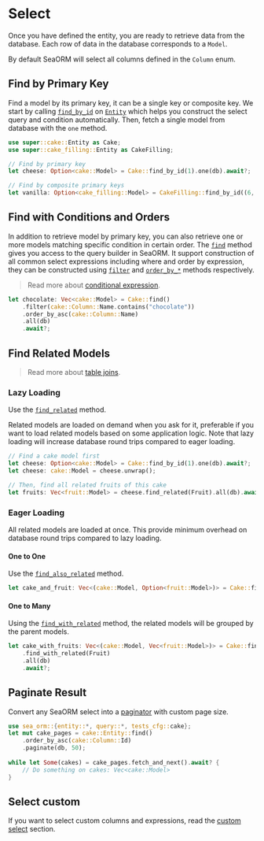 # Select

Once you have defined the entity, you are ready to retrieve data from the database. Each row of data in the database corresponds to a `Model`.

By default SeaORM will select all columns defined in the `Column` enum.

## Find by Primary Key

Find a model by its primary key, it can be a single key or composite key. We start by calling [`find_by_id`](https://docs.rs/sea-orm/0.*/sea_orm/entity/trait.EntityTrait.html#method.find_by_id) on [`Entity`](https://docs.rs/sea-orm/0.*/sea_orm/entity/trait.EntityTrait.html) which helps you construct the select query and condition automatically. Then, fetch a single model from database with the `one` method.

```rust
use super::cake::Entity as Cake;
use super::cake_filling::Entity as CakeFilling;

// Find by primary key
let cheese: Option<cake::Model> = Cake::find_by_id(1).one(db).await?;

// Find by composite primary keys
let vanilla: Option<cake_filling::Model> = CakeFilling::find_by_id((6, 8)).one(db).await?;
```

## Find with Conditions and Orders

In addition to retrieve model by primary key, you can also retrieve one or more models matching specific condition in certain order. The [`find`](https://docs.rs/sea-orm/0.*/sea_orm/entity/trait.EntityTrait.html#method.find) method gives you access to the query builder in SeaORM. It support construction of all common select expressions including where and order by expression, they can be constructed using [`filter`](https://docs.rs/sea-orm/0.*/sea_orm/entity/prelude/trait.QueryFilter.html#method.filter) and [`order_by_*`](https://docs.rs/sea-orm/0.*/sea_orm/query/trait.QueryOrder.html#method.order_by) methods respectively.

> Read more about [conditional expression](/docs/advanced-query/conditional-expression#).

```rust
let chocolate: Vec<cake::Model> = Cake::find()
    .filter(cake::Column::Name.contains("chocolate"))
    .order_by_asc(cake::Column::Name)
    .all(db)
    .await?;
```

## Find Related Models

> Read more about [table joins](/docs/advanced-query/more-join#).

### Lazy Loading

Use the [`find_related`](https://docs.rs/sea-orm/0.*/sea_orm/entity/prelude/trait.ModelTrait.html#method.find_related) method.

Related models are loaded on demand when you ask for it, preferable if you want to load related models based on some application logic. Note that lazy loading will increase database round trips compared to eager loading.

```rust
// Find a cake model first
let cheese: Option<cake::Model> = Cake::find_by_id(1).one(db).await?;
let cheese: cake::Model = cheese.unwrap();

// Then, find all related fruits of this cake
let fruits: Vec<fruit::Model> = cheese.find_related(Fruit).all(db).await?;
```

### Eager Loading

All related models are loaded at once. This provide minimum overhead on database round trips compared to lazy loading.

#### One to One

Use the [`find_also_related`](https://docs.rs/sea-orm/0.*/sea_orm/entity/prelude/struct.Select.html#method.find_also_related) method.

```rust
let cake_and_fruit: Vec<(cake::Model, Option<fruit::Model>)> = Cake::find().find_also_related(Fruit).all(db).await?;
```

#### One to Many

Using the [`find_with_related`](https://docs.rs/sea-orm/0.*/sea_orm/entity/prelude/struct.Select.html#method.find_with_related) method, the related models will be grouped by the parent models.

```rust
let cake_with_fruits: Vec<(cake::Model, Vec<fruit::Model>)> = Cake::find()
    .find_with_related(Fruit)
    .all(db)
    .await?;
```

## Paginate Result

Convert any SeaORM select into a [paginator](https://docs.rs/sea-orm/0.*/sea_orm/struct.Paginator.html) with custom page size.

```rust
use sea_orm::{entity::*, query::*, tests_cfg::cake};
let mut cake_pages = cake::Entity::find()
    .order_by_asc(cake::Column::Id)
    .paginate(db, 50);
 
while let Some(cakes) = cake_pages.fetch_and_next().await? {
    // Do something on cakes: Vec<cake::Model>
}
```

## Select custom

If you want to select custom columns and expressions, read the [custom select](/docs/advanced-query/custom-select#) section.
